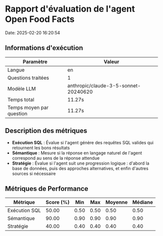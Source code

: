 # Rapport d'évaluation de l'agent Open Food Facts

Date: 2025-02-20 16:20:54

## Informations d'exécution

| Paramètre | Valeur |
|-----------|--------|
| Langue | en |
| Questions traitées | 1 |
| Modèle LLM | anthropic/claude-3-5-sonnet-20240620 |
| Temps total | 11.27s |
| Temps moyen par question | 11.27s |

## Description des métriques

- **Exécution SQL** : Évalue si l'agent génère des requêtes SQL valides qui retournent les bons résultats
- **Sémantique** : Mesure si la réponse en langage naturel de l'agent correspond au sens de la réponse attendue
- **Stratégie** : Évalue si l'agent suit une progression logique : d'abord la base de données, puis des approches alternatives, et enfin d'autres sources si nécessaire

## Métriques de Performance

| Métrique | Score (%) | Min | Max | Moyenne | Médiane |
|-----------|-----------|-----|-----|---------|----------|
| Exécution SQL | 50.00 | 0.50 | 0.50 | 0.50 | 0.50 |
| Sémantique | 90.00 | 0.90 | 0.90 | 0.90 | 0.90 |
| Stratégie | 40.00 | 0.40 | 0.40 | 0.40 | 0.40 |
